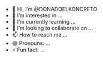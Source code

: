 - 👋 Hi, I’m @DONADOELKONCRETO
- 👀 I’m interested in ...
- 🌱 I’m currently learning ...
- 💞️ I’m looking to collaborate on ...
- 📫 How to reach me ...
- 😄 Pronouns: ...
- ⚡ Fun fact: ...

<!---
DONADOELKONCRETO/DONADOELKONCRETO is a ✨ special ✨ repository because its `README.md` (this file) appears on your GitHub profile.
You can click the Preview link to take a look at your changes.
--->
